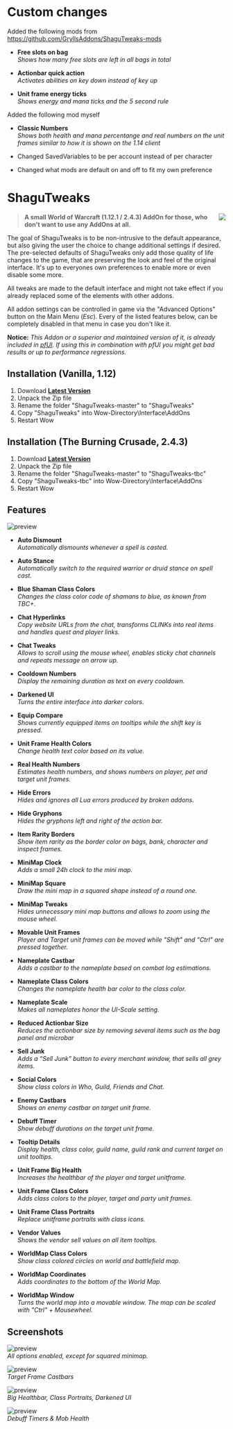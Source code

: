 # Custom changes

Added the following mods from https://github.com/GryllsAddons/ShaguTweaks-mods

- **Free slots on bag**  
  *Shows how many free slots are left in all bags in total*

- **Actionbar quick action**  
  *Activates abilities on key down instead of key up*
  
- **Unit frame energy ticks**  
  *Shows energy and mana ticks and the 5 second rule*

Added the following mod myself

- **Classic Numbers**  
  *Shows both health and mana percentange and real numbers on the unit frames similar to how it is shown on the 1.14 client*

- Changed SavedVariables to be per account instead of per character

- Changed what mods are default on and off to fit my own preference

# ShaguTweaks

<img src="screenshots/menu.jpg" float="right" align="right">

> **A small World of Warcraft (1.12.1 / 2.4.3) AddOn for those, who don't want to use any AddOns at all.**

The goal of ShaguTweaks is to be non-intrusive to the default appearance, but also giving the user the choice to change additional settings if desired. The pre-selected defaults of ShaguTweaks only add those quality of life changes to the game, that are preserving the look and feel of the original interface. It's up to everyones own preferences to enable more or even disable some more.

All tweaks are made to the default interface and might not take effect if you already replaced some of the elements with other addons.

All addon settings can be controlled in game via the "Advanced Options" button on the Main Menu (*Esc*).
Every of the listed features below, can be completely disabled in that menu in case you don't like it.

**Notice:**
*This Addon or a superior and maintained version of it, is already included in [pfUI](https://github.com/shagu.pfUI). If using this in combination with pfUI you might get bad results or up to performance regressions.*

## Installation (Vanilla, 1.12)
1. Download **[Latest Version](https://github.com/shagu/ShaguTweaks/archive/master.zip)**
2. Unpack the Zip file
3. Rename the folder "ShaguTweaks-master" to "ShaguTweaks"
4. Copy "ShaguTweaks" into Wow-Directory\Interface\AddOns
5. Restart Wow

## Installation (The Burning Crusade, 2.4.3)
1. Download **[Latest Version](https://github.com/shagu/ShaguTweaks/archive/master.zip)**
2. Unpack the Zip file
3. Rename the folder "ShaguTweaks-master" to "ShaguTweaks-tbc"
4. Copy "ShaguTweaks-tbc" into Wow-Directory\Interface\AddOns
5. Restart Wow

## Features

![preview](screenshots/settings.jpg)

- **Auto Dismount**  
  *Automatically dismounts whenever a spell is casted.*

- **Auto Stance**  
  *Automatically switch to the required warrior or druid stance on spell cast.*

- **Blue Shaman Class Colors**  
  *Changes the class color code of shamans to blue, as known from TBC+.*

- **Chat Hyperlinks**  
  *Copy website URLs from the chat, transforms CLINKs into real items and handles quest and player links.*

- **Chat Tweaks**  
  *Allows to scroll using the mouse wheel, enables sticky chat channels and repeats message on arrow up.*

- **Cooldown Numbers**  
  *Display the remaining duration as text on every cooldown.*

- **Darkened UI**  
  *Turns the entire interface into darker colors.*

- **Equip Compare**  
  *Shows currently equipped items on tooltips while the shift key is pressed.*

- **Unit Frame Health Colors**  
  *Change health text color based on its value.*

- **Real Health Numbers**  
  *Estimates health numbers, and shows numbers on player, pet and target unit frames.*

- **Hide Errors**  
  *Hides and ignores all Lua errors produced by broken addons.*

- **Hide Gryphons**  
  *Hides the gryphons left and right of the action bar.*

- **Item Rarity Borders**  
  *Show item rarity as the border color on bags, bank, character and inspect frames.*

- **MiniMap Clock**  
  *Adds a small 24h clock to the mini map.*

- **MiniMap Square**  
  *Draw the mini map in a squared shape instead of a round one.*

- **MiniMap Tweaks**  
  *Hides unnecessary mini map buttons and allows to zoom using the mouse wheel.*

- **Movable Unit Frames**  
  *Player and Target unit frames can be moved while "Shift" and "Ctrl" are pressed together.*

- **Nameplate Castbar**  
  *Adds a castbar to the nameplate based on combat log estimations.*

- **Nameplate Class Colors**  
  *Changes the nameplate health bar color to the class color.*

- **Nameplate Scale**  
  *Makes all nameplates honor the UI-Scale setting.*

- **Reduced Actionbar Size**  
  *Reduces the actionbar size by removing several items such as the bag panel and microbar*

- **Sell Junk**  
  *Adds a “Sell Junk” button to every merchant window, that sells all grey items.*

- **Social Colors**  
  *Show class colors in Who, Guild, Friends and Chat.*

- **Enemy Castbars**  
  *Shows an enemy castbar on target unit frame.*

- **Debuff Timer**  
  *Show debuff durations on the target unit frame.*

- **Tooltip Details**  
  *Display health, class color, guild name, guild rank and current target on unit tooltips.*

- **Unit Frame Big Health**  
  *Increases the healthbar of the player and target unitframe.*

- **Unit Frame Class Colors**  
  *Adds class colors to the player, target and party unit frames.*

- **Unit Frame Class Portraits**  
  *Replace unitframe portraits with class icons.*

- **Vendor Values**  
  *Shows the vendor sell values on all item tooltips.*

- **WorldMap Class Colors**  
  *Show class colored circles on world and battlefield map.*

- **WorldMap Coordinates**  
  *Adds coordinates to the bottom of the World Map.*

- **WorldMap Window**  
  *Turns the world map into a movable window. The map can be scaled with "Ctrl" + Mousewheel.*

## Screenshots
![preview](screenshots/dark.jpg)  
*All options enabled, except for squared minimap.*

![preview](screenshots/castbars.jpg)  
*Target Frame Castbars*

![preview](screenshots/bighealthclass.jpg)  
*Big Healthbar, Class Portraits, Darkened UI*

![preview](screenshots/debufftimers.jpg)  
*Debuff Timers & Mob Health*
